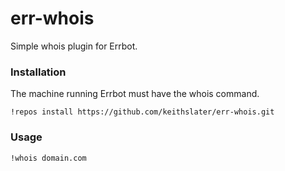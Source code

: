 err-whois
============

Simple whois plugin for Errbot.
### Installation
The machine running Errbot must have the whois command. 

	!repos install https://github.com/keithslater/err-whois.git

### Usage

	!whois domain.com

